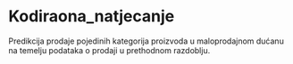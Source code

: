 # Kodiraona_natjecanje
Predikcija prodaje pojedinih kategorija proizvoda u maloprodajnom dućanu na temelju podataka o prodaji u prethodnom razdoblju.
